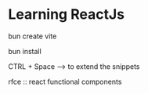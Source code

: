 # Learning ReactJs


bun create vite

bun install

CTRL + Space --> to extend the snippets

rfce :: react functional components